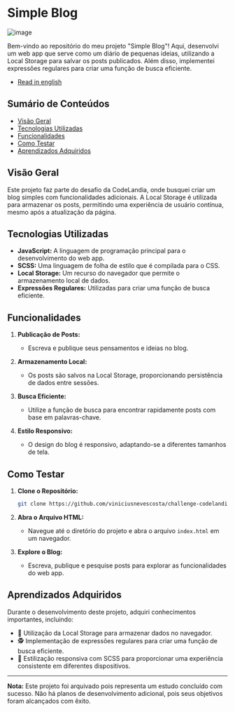 # Simple Blog

![image](https://github.com/viniciusnevescosta/simple-blog/assets/66970818/201acf14-0f14-45d8-a4d7-f96d9ee60af4)

Bem-vindo ao repositório do meu projeto "Simple Blog"! Aqui, desenvolvi um web app que serve como um diário de pequenas ideias, utilizando a Local Storage para salvar os posts publicados. Além disso, implementei expressões regulares para criar uma função de busca eficiente.

- [Read in english](en_README.md)

## Sumário de Conteúdos

- [Visão Geral](#visão-geral)
- [Tecnologias Utilizadas](#tecnologias-utilizadas)
- [Funcionalidades](#funcionalidades)
- [Como Testar](#como-testar)
- [Aprendizados Adquiridos](#aprendizados-adquiridos)

## Visão Geral

Este projeto faz parte do desafio da CodeLandia, onde busquei criar um blog simples com funcionalidades adicionais. A Local Storage é utilizada para armazenar os posts, permitindo uma experiência de usuário contínua, mesmo após a atualização da página.

## Tecnologias Utilizadas

- **JavaScript:** A linguagem de programação principal para o desenvolvimento do web app.
- **SCSS:** Uma linguagem de folha de estilo que é compilada para o CSS.
- **Local Storage:** Um recurso do navegador que permite o armazenamento local de dados.
- **Expressões Regulares:** Utilizadas para criar uma função de busca eficiente.

## Funcionalidades

1. **Publicação de Posts:**
   - Escreva e publique seus pensamentos e ideias no blog.

2. **Armazenamento Local:**
   - Os posts são salvos na Local Storage, proporcionando persistência de dados entre sessões.

3. **Busca Eficiente:**
   - Utilize a função de busca para encontrar rapidamente posts com base em palavras-chave.

4. **Estilo Responsivo:**
   - O design do blog é responsivo, adaptando-se a diferentes tamanhos de tela.

## Como Testar

1. **Clone o Repositório:**
   ```bash
   git clone https://github.com/viniciusnevescosta/challenge-codelandia-blog.git
   ```

2. **Abra o Arquivo HTML:**
   - Navegue até o diretório do projeto e abra o arquivo `index.html` em um navegador.

3. **Explore o Blog:**
   - Escreva, publique e pesquise posts para explorar as funcionalidades do web app.

## Aprendizados Adquiridos

Durante o desenvolvimento deste projeto, adquiri conhecimentos importantes, incluindo:

- 🔄 Utilização da Local Storage para armazenar dados no navegador.
- 🕵️ Implementação de expressões regulares para criar uma função de busca eficiente.
- 🎨 Estilização responsiva com SCSS para proporcionar uma experiência consistente em diferentes dispositivos.

---

**Nota:** Este projeto foi arquivado pois representa um estudo concluído com sucesso. Não há planos de desenvolvimento adicional, pois seus objetivos foram alcançados com êxito.
